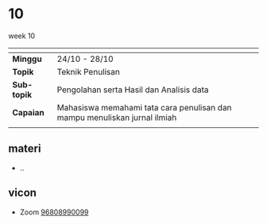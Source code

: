 # 10
week 10

<span> | <span>
:- | :-
**Minggu** | 24/10 - 28/10
**Topik** | Teknik Penulisan
**Sub-topik** | Pengolahan serta Hasil dan Analisis data
**Capaian** | Mahasiswa memahami tata cara penulisan dan mampu menuliskan jurnal ilmiah
||


## materi
+ ..


## vicon
+ Zoom [96808990099](https://itb-ac-id.zoom.us/j/96808990099?pwd=aUdLdys0dG5EbGxKRmJtanlJM2pRdz09)